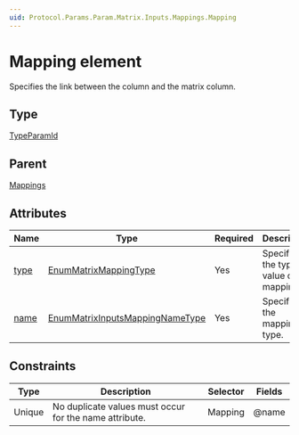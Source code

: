 ```yaml
---
uid: Protocol.Params.Param.Matrix.Inputs.Mappings.Mapping
---
```


# Mapping element

Specifies the link between the column and the matrix column.

## Type

[TypeParamId](xref:Protocol-TypeParamId)

## Parent

[Mappings](xref:Protocol.Params.Param.Matrix.Inputs.Mappings)

## Attributes

|Name|Type|Required|Description|
|--- |--- |--- |--- |
|[type](xref:Protocol.Params.Param.Matrix.Inputs.Mappings.Mapping-type)|[EnumMatrixMappingType](xref:Protocol-EnumMatrixMappingType)|Yes|Specifies the type of value of the mapping.|
|[name](xref:Protocol.Params.Param.Matrix.Inputs.Mappings.Mapping-name)|[EnumMatrixInputsMappingNameType](xref:Protocol-EnumMatrixInputsMappingNameType)|Yes|Specifies the mapping type.|

## Constraints

|Type|Description|Selector|Fields
|--- |--- |--- |--- |
|Unique |No duplicate values must occur for the name attribute. |Mapping |@name |
